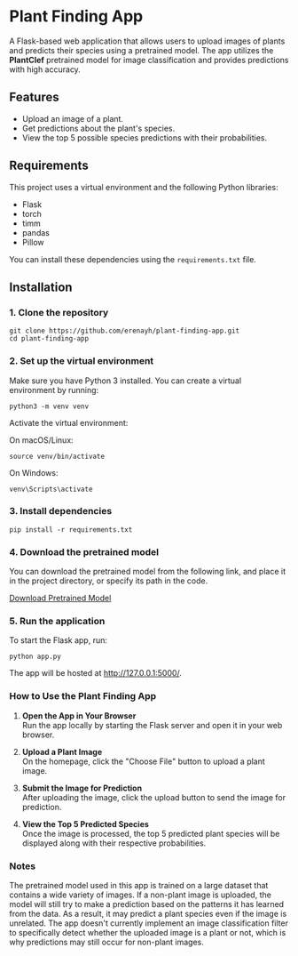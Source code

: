 # Plant Finding App

A Flask-based web application that allows users to upload images of plants and predicts their species using a pretrained model. The app utilizes the **PlantClef** pretrained model for image classification and provides predictions with high accuracy.

## Features

- Upload an image of a plant.
- Get predictions about the plant's species.
- View the top 5 possible species predictions with their probabilities.

## Requirements

This project uses a virtual environment and the following Python libraries:

- Flask
- torch
- timm
- pandas
- Pillow

You can install these dependencies using the `requirements.txt` file.

## Installation

### 1. Clone the repository

```
git clone https://github.com/erenayh/plant-finding-app.git
cd plant-finding-app
```
### 2. Set up the virtual environment

Make sure you have Python 3 installed. You can create a virtual environment by running:

```
python3 -m venv venv
```

Activate the virtual environment:

On macOS/Linux:
```
source venv/bin/activate
```
On Windows:
```
venv\Scripts\activate
```
### 3. Install dependencies
```
pip install -r requirements.txt
```

### 4. Download the pretrained model

You can download the pretrained model from the following link, and place it in the project directory, or specify its path in the code.

[Download Pretrained Model](https://zenodo.org/records/10848263?token=eyJhbGciOiJIUzUxMiJ9.eyJpZCI6Ijk5MmJkMGMyLWM3NDEtNDZiYi04ODIzLWQ3ODE1M2JjOGIyMiIsImRhdGEiOnt9LCJyYW5kb20iOiIwYTQwOGJjY2Q0NmFiYzZjMGRlMWNkNzZmMzk3NjMxZSJ9.MKZoVFGL6jGoI3TUmnFUzTy5nrPzgf12C1RBip--ECABBsipgctxSp5U4HfRsk9rL4FfJM2Q4_vKAYb1z1Z-Zg)

### 5. Run the application

To start the Flask app, run:
```
python app.py
```

The app will be hosted at http://127.0.0.1:5000/.

### How to Use the Plant Finding App

1. **Open the App in Your Browser**  
   Run the app locally by starting the Flask server and open it in your web browser.

2. **Upload a Plant Image**  
   On the homepage, click the "Choose File" button to upload a plant image.

3. **Submit the Image for Prediction**  
   After uploading the image, click the upload button to send the image for prediction.

4. **View the Top 5 Predicted Species**  
   Once the image is processed, the top 5 predicted plant species will be displayed along with their respective probabilities.



### Notes

 
The pretrained model used in this app is trained on a large dataset that contains a wide variety of images. If a non-plant image is uploaded, the model will still try to make a prediction based on the patterns it has learned from the data. As a result, it may predict a plant species even if the image is unrelated. The app doesn't currently implement an image classification filter to specifically detect whether the uploaded image is a plant or not, which is why predictions may still occur for non-plant images.






